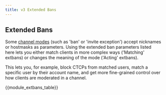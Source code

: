 ```yaml
---
title: v3 Extended Bans
---
```


## Extended Bans

Some [channel modes](/3/channel-modes/) (such as 'ban' or 'invite exception') accept nicknames or hostmasks as parameters. Using the extended ban parameters listed here lets you either match clients in more complex ways ('Matching' extbans) or changes the meaning of the mode ('Acting' extbans).

This lets you, for example, block CTCPs from matched users, match a specific user by their account name, and get more fine-grained control over how clients are moderated in a channel.

{{module_extbans_table}}
